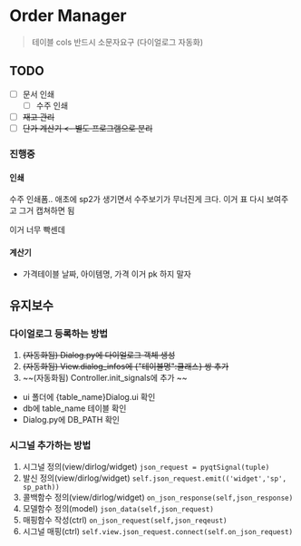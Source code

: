 

# Order Manager
> 테이블 cols 반드시 소문자요구 (다이얼로그 자동화)

## TODO
- [ ] 문서 인쇄
  - [ ] 수주 인쇄

- [ ] ~~재고 관리~~
- [ ] ~~단가 계산기 <- 별도 프로그램으로 분리~~

### 진행중 

#### 인쇄

수주 인쇄폼..
애초에 sp2가 생기면서 수주보기가 무너진게 크다. 
이거 표 다시 보여주고 그거 캡쳐하면 됨

이거 너무 빡센데

#### 계산기
- 가격테이블 
날짜, 아이템명, 가격
이거 pk 하지 말자



## 유지보수

### 다이얼로그 등록하는 방법
1. ~~(자동화됨) Dialog.py에 다이얼로그 객체 생성~~
2. ~~(자동화됨) View.dialog_infos에 {"테이블명":클래스} 쌍 추가~~
3. ~~(자동화됨) Controller.init_signals에 추가 ~~

- ui 폴더에 {table_name}Dialog.ui 확인
- db에 table_name 테이블 확인
- Dialog.py에 DB_PATH 확인

### 시그널 추가하는 방법
1. 시그널 정의(view/dirlog/widget)
 `json_request = pyqtSignal(tuple)`
2. 발신 정의(view/dirlog/widget)
 `self.json_request.emit(('widget','sp', sp_path))`
3. 콜백함수 정의(view/dirlog/widget)
 `on_json_response(self,json_response)`
4. 모델함수 정의(model)
 `json_data(self,json_request)`
5. 매핑함수 작성(ctrl)
`on_json_request(self,json_reqeust)`
6. 시그널 매핑(ctrl) 
`self.view.json_request.connect(self.on_json_request)`